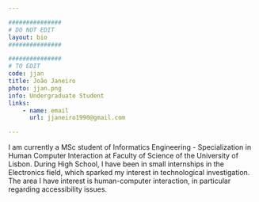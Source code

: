 ```yaml
---

###############
# DO NOT EDIT
layout: bio
###############

###############
# TO EDIT
code: jjan
title: João Janeiro
photo: jjan.png
info: Undergraduate Student
links:
    - name: email
      url: jjaneiro1990@gmail.com

---
```


I am currently a MSc student of Informatics Engineering - Specialization in Human Computer Interaction at Faculty of Science of the University of Lisbon. During High School, I have been in small internships in the Electronics field, which sparked my interest in technological investigation. The area I have interest is human-computer interaction, in particular regarding accessibility issues.
